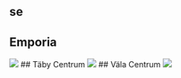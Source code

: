 ## se
## Emporia
<img src="https://www.apple.com/se/retail/emporia/images/hero_large_2x.jpg"/>
## Täby Centrum
<img src="https://www.apple.com/se/retail/tabycentrum/images/hero_large_2x.jpg"/>
## Väla Centrum
<img src="https://www.apple.com/se/retail/valacentrum/images/hero_large_2x.jpg"/>
